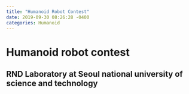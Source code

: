 ```yaml
---
title: "Humanoid Robot Contest"
date: 2019-09-30 08:26:28 -0400
categories: Humanoid
---
```


# Humanoid robot contest

## RND Laboratory at Seoul national university of science and technology 

